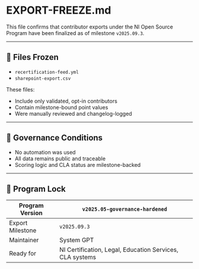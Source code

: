 # EXPORT-FREEZE.md

This file confirms that contributor exports under the NI Open Source Program have been finalized as of milestone `v2025.09.3`.

---

## 📂 Files Frozen

- `recertification-feed.yml`
- `sharepoint-export.csv`

These files:
- Include only validated, opt-in contributors
- Contain milestone-bound point values
- Were manually reviewed and changelog-logged

---

## 🔐 Governance Conditions

- No automation was used
- All data remains public and traceable
- Scoring logic and CLA status are milestone-backed

---

## 🧾 Program Lock

| Program Version | `v2025.05-governance-hardened` |
|------------------|-------------------------------|
| Export Milestone | `v2025.09.3` |
| Maintainer | System GPT |
| Ready for | NI Certification, Legal, Education Services, CLA systems
